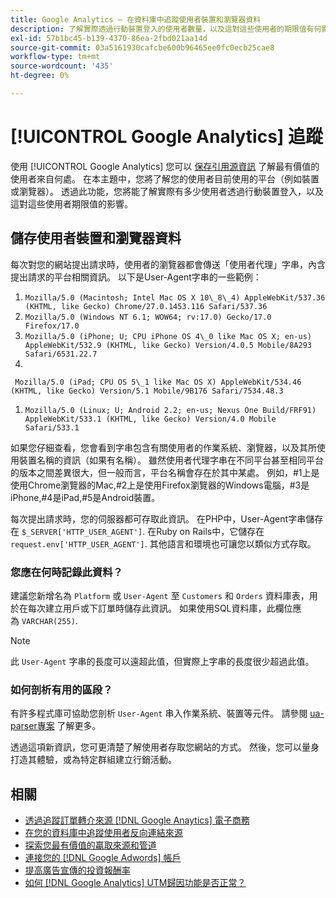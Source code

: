 ```yaml
---
title: Google Analytics — 在資料庫中追蹤使用者裝置和瀏覽器資料
description: 了解實際透過行動裝置登入的使用者數量，以及這對這些使用者的期限值有何影響。
exl-id: 57b1bc45-b139-4370-86ea-2fbd021aa14d
source-git-commit: 03a5161930cafcbe600b96465ee0fc0ecb25cae8
workflow-type: tm+mt
source-wordcount: '435'
ht-degree: 0%

---
```


# [!UICONTROL Google Analytics] 追蹤

使用 [!UICONTROL Google Analytics] 您可以 [保存引用源資訊](../analysis/google-track-user-acq.md) 了解最有價值的使用者來自何處。 在本主題中，您將了解您的使用者目前使用的平台（例如裝置或瀏覽器）。 透過此功能，您將能了解實際有多少使用者透過行動裝置登入，以及這對這些使用者期限值的影響。

## 儲存使用者裝置和瀏覽器資料

每次對您的網站提出請求時，使用者的瀏覽器都會傳送「使用者代理」字串，內含提出請求的平台相關資訊。 以下是User-Agent字串的一些範例：

1. `Mozilla/5.0 (Macintosh; Intel Mac OS X 10\_8\_4) AppleWebKit/537.36 (KHTML, like Gecko) Chrome/27.0.1453.116 Safari/537.36`
1. `Mozilla/5.0 (Windows NT 6.1; WOW64; rv:17.0) Gecko/17.0 Firefox/17.0`
1. `Mozilla/5.0 (iPhone; U; CPU iPhone OS 4\_0 like Mac OS X; en-us) AppleWebKit/532.9 (KHTML, like Gecko) Version/4.0.5 Mobile/8A293 Safari/6531.22.7`
1.
` Mozilla/5.0 (iPad; CPU OS 5\_1 like Mac OS X) AppleWebKit/534.46 (KHTML, like Gecko) Version/5.1 Mobile/9B176 Safari/7534.48.3`
1. `Mozilla/5.0 (Linux; U; Android 2.2; en-us; Nexus One Build/FRF91) AppleWebKit/533.1 (KHTML, like Gecko) Version/4.0 Mobile Safari/533.1`

如果您仔細查看，您會看到字串包含有關使用者的作業系統、瀏覽器，以及其所使用裝置名稱的資訊（如果有名稱）。 雖然使用者代理字串在不同平台甚至相同平台的版本之間差異很大，但一般而言，平台名稱會存在於其中某處。 例如，#1上是使用Chrome瀏覽器的Mac,#2上是使用Firefox瀏覽器的Windows電腦，#3是iPhone,#4是iPad,#5是Android裝置。

每次提出請求時，您的伺服器都可存取此資訊。 在PHP中，User-Agent字串儲存在 `$_SERVER['HTTP_USER_AGENT']`. 在Ruby on Rails中，它儲存在 `request.env['HTTP_USER_AGENT']`. 其他語言和環境也可讓您以類似方式存取。

### 您應在何時記錄此資料？

建議您新增名為 `Platform` 或 `User-Agent` 至 `Customers` 和 `Orders` 資料庫表，用於在每次建立用戶或下訂單時儲存此資訊。 如果使用SQL資料庫，此欄位應為 `VARCHAR(255)`. 

>[!NOTE]
>
>此 `User-Agent` 字串的長度可以遠超此值，但實際上字串的長度很少超過此值。

### 如何剖析有用的區段？

有許多程式庫可協助您剖析 `User-Agent` 串入作業系統、裝置等元件。 請參閱 [ua-parser專案](https://github.com/tobie/ua-parser) 了解更多。

透過這項新資訊，您可更清楚了解使用者存取您網站的方式。 然後，您可以量身打造其體驗，或為特定群組建立行銷活動。

## 相關

* [透過追蹤訂單轉介來源 [!DNL Google Anaytics] 電子商務](../importing-data/integrations/google-ecommerce.md)
* [在您的資料庫中追蹤使用者反向連結來源](../analysis/google-track-user-acq.md)
* [探索您最有價值的贏取來源和管道](../analysis/most-value-source-channel.md)
* [連接您的 [!DNL Google Adwords] 帳戶](../importing-data/integrations/google-adwords.md)
* [提高廣告宣傳的投資報酬率](../analysis/roi-ad-camp.md)
* [如何 [!DNL Google Analytics] UTM歸因功能是否正常？](../analysis/utm-attributes.md)
